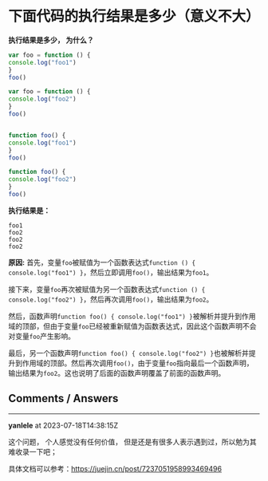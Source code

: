 # 下面代码的执行结果是多少（意义不大）

**执行结果是多少， 为什么？**

```js
var foo = function () {
console.log("foo1")
}
foo()

var foo = function () {
console.log("foo2")
}
foo()


function foo() {
console.log("foo1")
}
foo()

function foo() {
console.log("foo2")
}
foo()
```

**执行结果是：**
```
foo1
foo2
foo2
foo2
```

**原因:**
首先，变量`foo`被赋值为一个函数表达式`function () { console.log("foo1") }`，然后立即调用`foo()`，输出结果为`foo1`。

接下来，变量`foo`再次被赋值为另一个函数表达式`function () { console.log("foo2") }`，然后再次调用`foo()`，输出结果为`foo2`。

然后，函数声明`function foo() { console.log("foo1") }`被解析并提升到作用域的顶部，但由于变量`foo`已经被重新赋值为函数表达式，因此这个函数声明不会对变量`foo`产生影响。

最后，另一个函数声明`function foo() { console.log("foo2") }`也被解析并提升到作用域的顶部。然后再次调用`foo()`，由于变量`foo`指向最后一个函数声明，输出结果为`foo2`。这也说明了后面的函数声明覆盖了前面的函数声明。


## Comments / Answers

---

**yanlele** at 2023-07-18T14:38:15Z

这个问题， 个人感觉没有任何价值， 但是还是有很多人表示遇到过，所以勉为其难收录一下吧；

具体文档可以参考：https://juejin.cn/post/7237051958993469496